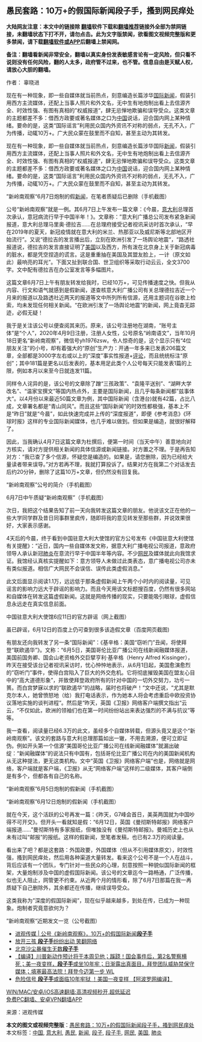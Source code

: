  <h2>愚民套路：10万+的假国际新闻段子手，搔到网民痒处</h2> <p class="notice"><b>大陆网友注意：本文中的链接除 <a href="https://github.com/bannedbook/fanqiang" >翻墙</a>软件下载和<a href="https://github.com/killgcd/justmysocks/blob/master/README.md">翻墙推荐</a>链接外全部为禁网链接，未翻墙状态下打不开，请勿点击。此为文字版禁闻，欲看图文视频完整版和更多禁闻，请下载<a href="https://github.com/bannedbook/fanqiang">翻墙软件或APP</a>后翻墙上禁闻网。</p><p>备注：翻墙看新闻非常安全，翻墙以真实身份发表敏感言论有一定风险，但只看不说则没有任何风险，翻的人太多，政府管不过来，也不管。信息自由是天赋人权，请放心大胆的翻墙。</b></p>  <div class="entry"> <p>作者： 辜晓进</p> <p id="summary">现在有一种现象，即一些自媒体就当前热点，刻意编造长篇涉华<span class='wp_keywordlink_affiliate'><a href="https://www.bannedbook.org/bnews/worldnews/" title="国际新闻" target="_blank">国际新闻</a></span>，假装引用西方主流媒体，还配上当事人照片和外文名，无中生有地炮制出看上去信源齐全、时效性强、有图有真相的”权威报道“，肆无忌惮地欺骗和误导受众。这类文章的主题都差不多：借西方政要或著名媒体之口为<span class='wp_keywordlink_affiliate'><a href="https://www.bannedbook.org/" title="中国" target="_blank">中国</a></span>说话，迎合国内网上某种情绪。要命的是，这类“国际谣言”利用民众国内外资讯不对称的弱点，无孔不入，广为传播，动辄10万+。广大民众蒙在鼓里而不自知，甚至主动为其转发。</p> <p>现在有一种现象，即一些自媒体就当前热点，刻意编造长篇涉华国际<span class='wp_keywordlink_affiliate'><a href="https://www.bannedbook.org/" title="新闻">新闻</a></span>，假装引用西方主流媒体，还配上当事人照片和外文名，无中生有地炮制出看上去信源齐全、时效性强、有图有真相的”权威报道“，肆无忌惮地欺骗和误导受众。这类文章的主题都差不多：借西方政要或著名媒体之口为<a href="https://www.bannedbook.org/bnews/tag/%E4%B8%AD%E5%9B%BD/" class="st_tag internal_tag" rel="tag" title="标签 中国 下的日志">中国</a>说话，迎合国内网上某种情绪。要命的是，这类“国际谣言”利用民众国内外资讯不对称的弱点，无孔不入，广为传播，动辄10万+。广大民众蒙在鼓里而不自知，甚至主动为其转发。</p> <p>”新岭南观察“6月7日炮制的假<a href="https://www.bannedbook.org/bnews/tag/%E6%96%B0%E9%97%BB/" class="st_tag internal_tag" rel="tag" title="标签 新闻 下的日志">新闻</a>，在笔者质疑后已删除（手机截图）</p> <p>公号“新岭南观察”就是一例。其6月7日上午发布一篇文章：《今晨，<a href="https://www.bannedbook.org/bnews/tag/%e6%84%8f%e5%a4%a7%e5%88%a9/" class="st_tag internal_tag" rel="tag" title="标签 意大利 下的日志">意大利</a>总理首次承认，意冠病流行早于中国半年！》。文章称：”意大利广播总公司发布紧急新闻报道，意大利总理马里奥·德拉吉……在总理府接受记者视讯采访时首次承认，“早在2019年的夏天，新冠疫情就在意大利的米兰、热那亚以及威尼斯等北部地区开始流行”。又说“德拉吉的发言播出后，立刻在欧洲引发了一场舆论地震“，“路透社报道说，德拉吉的发言直接证明了<a href="https://www.bannedbook.org/bnews/tag/%e7%be%8e%e5%9b%bd/" class="st_tag internal_tag" rel="tag" title="标签 美国 下的日志">美国</a>以及西方，所有泼在北京身上关于新冠病毒的脏水，都是凭空捏造的谎言。这是重重抽在美国及其盟友脸上，一计（原文如此）最响亮的耳光”。下面又扯到联合国、世卫组织等采取行动云云，全文3700字。文中配有德拉吉在办公室发言等多幅图片。</p> <p>这篇文章6月7日上午有朋友转发给我时，已经10万+，可见传播速度之快。但我从内容、行文和语气就感到是假新闻，遂查核意大利广播公司有关总理德拉吉近一个月来的报道以及路透社近两天的报道等文中所列所有信源，还用主题词在谷歌上检索，均未发现任何相关新闻。“在欧洲引发了一场舆论地震”的新闻，网上竟杳无踪迹，必假无疑！</p>  <p>我于是关注该公号以便查阅其来历。原来，该公号注册地在湖南，“账号主体”是“个人”，2020年4月9日注册，注册人女性，公号原名“岭南语文”，当年10月18日更名“新岭南观察”，微信号yh1976zsw。令人惊奇的是，这个显示只有“4位朋友关注”的小号，却有着强大的“原创”生产力：开通一年多来已发表206篇文章，全部都是3000字左右或以上的“深度”事实性报道+<span class='wp_keywordlink_affiliate'><a href="https://www.bannedbook.org/bnews/comments/" title="新闻评论" target="_blank">评论</a></span>，而且统统标注“原创”；其中181篇是更名以后发表的，基本用足此类个人公号每天只能发表1篇的上限，例如本月以来至今日就连发11篇。</p> <p>同样令人诧异的是，该公号的文章除了蹭“三孩政策”、“袁隆平送别”、“湖畔大学改名”、“温家宝撰文”等国内热点外，主要是国际新闻，且几乎每条新闻都”兹事体大“。以4月份以来最近50篇文章为例，其中国际新闻（含港台)就有42篇，占比八成，文章署名都是“青山同风”。而且这些“国际新闻”的时效性都极强，基本上不是“昨日”就是“今晨”，如此快速完成并上传的“深度报道”，即便《参考消息》《环球时报》这样的专业国际新闻媒体，也几乎难以做到。但如果是编造，就很好解释了。</p> <p>因此，当我确认4月7日这篇文章为杜撰后，便第一时间（当天中午）善意地向对方核实，请对方提供相关新闻的具体信源或新闻链接。对方置之不理。于是再告知对方：“我已查了多个信源，怀疑您是编造的。如果是，请您删除，因为已经给大量读者带来误导。”对方若再不理，我就打算投诉了。结果对方在我第二个对话发去后约20分钟，删除了这篇10万+文章，但仍然没有回复我。</p> <p>“新岭南观察”公号的简介（手机截图）</p> <p>6月7日中午质疑“新岭南观察”（手机截图）</p> <p>次日，我把这个结果告知了前一天向我转发这篇文章的朋友。他说该文正在他的一些大学同学群及昔日同事群里疯传，随即将我的意见转发至那些群，并说效果很好，大家表示感谢。</p>  <p>4天后的今晨，终于看到中国驻意大利大使馆的官方公号发布《中国驻意大利使馆有关提醒》：“近日，国内一些自媒体发文称，据意大利广播电视公司报道，意政府领导人承认新冠<a href="https://www.bannedbook.org/bnews/tag/%e8%82%ba%e7%82%8e/" class="st_tag internal_tag" rel="tag" title="标签 肺炎 下的日志">肺炎</a>在意流行早于中国半年等内容。不少<a href="https://www.bannedbook.org/bnews/tag/%e7%bd%91%e6%b0%91/" class="st_tag internal_tag" rel="tag" title="标签 网民 下的日志">网民</a>及媒体就此向我馆求证。我馆经认真核实提醒如下：意方领导人未做过此类表态，意广播电视公司亦未有类似报道。相信广大网民不会误信、误传此类虚假消息。”</p> <p>此文后面显示阅读1.1万，远远低于那条虚假新闻上午两个小时内的阅读量，可见谣言的影响力远大于辟谣的影响力。而且今天用该文标题搜百度，仍然有很多网站和自媒体在转发这篇虚假新闻。这就是网络传播的现实，只要能吸引眼球，虚假信息永远走在真实信息前面。</p> <p>中国驻意大利大使馆6应11日的官方辟谣（网上截图）</p> <p>虽已辟谣，6月12日的百度上仍可查到很多该造假文章（百度网页截图)</p> <p>有朋友还向我转发了另一条“国际新闻”：《基辛格：美国“窃听门”丑闻，将使拜登“联欧遏华”》。文称：“6月5日，美国哥伦比亚广播公司在线新闻融媒体报道，美国前国务卿、国会山老资格外交巨擘亨利·基辛格（Henry Alfred Kissinger），昨天在接受该台记者视讯采访时，忧心忡忡地表示，从6月1日起，美国愈演愈烈的”窃听门&#8221;事件，使得白宫陷入了巨大的外交危机。它将彻底摧毁美国在盟友心目中的“高大道德形象”，并致使拜登政府所有的针对中国的一切外交努力，功亏一篑。而白宫梦寐以求的“联欧遏华”的战略，届时也将破产！“文中还说，“尤其是默克尔本人，她曾愤怒地（给）我打电话表示，作为她本人将会考虑重启中欧投资协议落地实施的谈判进程“。然后是“昨天，英国《卫报》网络客户端撰文指出“云云，“不仅如此，欧洲的领袖们也在第一时间纷纷站出来表达强烈的不满与抗议”等等。</p> <p>我一查看，阅读量已经6.3万的此文，虽经多个自媒体转载，但源头竟又是这个“新岭南观察”。该文的套路与意大利总理那篇如出一辙，不用去溯源，便可立即证伪。例如开头第一个信源“美国哥伦比亚广播公司在线新闻融媒体”就漏出破绽：“新闻融媒体”的说法只有中国有，包括哥伦比亚广播公司在内的美国新闻机构从无这种提法，更无这类机构。文中“英国《卫报》网络客户端”也是，网络就是网络，客户端就是客户端，《卫报》从无“网络客户端”这样的二级媒体，其客户端倒是有多个，但都各有自己的名称。</p>  <p>“新岭南观察”6月5日炮制的假新闻（手机截图）</p> <p>“新岭南观察”6月12日炮制的假新闻（手机截图）</p> <p>就在今天，这个活跃的公号再发一篇：《昨天，G7峰会首日，美英两国就为中国吵得不可开交》。但开头一看就知是假：“6月12日，英国《曼彻斯特邮报》网络客户端报道……”曼彻斯特有多家报纸，但唯独没有《曼彻斯特邮报》。曼城历史上也从未有过叫“邮报”的报纸。这样的假新闻，至笔者发稿，也已有2.3万的阅读量。</p> <p>看出来了吧？都是这套路：外国政要，外国媒体（但从不引用媒体原文），时效性强，搔到网民痒处，然后用各种渠道大量转发。看来这个公号不是一个人在战斗，背后应该有一个团队，专门针对一些民众的心理，刻意按照一种貌似国际新闻的框架，大量炮制涉及中国的虚假国际新闻。该公号的文章迄今一路畅通，广泛传播，似也无人阻止，网管更不约束。从近两个月的情形看，除了6月7日那篇在我一再质疑下自己删除外，其余都还在传播，继续误导受众。</p> <p>这类我称为”深度的假国际新闻”，现在似乎越来越多，到处在传，已成为一种现象。炮制者究竟意欲何为？</p> <p>”新岭南观察“近期发文一览（公号截图）</p>  <ul class='op-related-articles' title='相关阅读'> <li><a href='https://www.bannedbook.org/bnews/baitai/20210613/1565692.html' target='_blank'>进观传媒 &#124; 公号《新岭南观察》，10万+的假国际新闻<b>段子手</b></a></li> <li><a href='https://www.bannedbook.org/bnews/cbnews/20210602/1558439.html' target='_blank'>放开三孩 <b>段子手</b>纷纷出动 笑翻网络</a></li> <li><a href='https://www.bannedbook.org/bnews/ccpdope/20210324/1511594.html' target='_blank'>北京沙尘暴催生无数<b>段子手</b></a></li> <li><a href='https://www.bannedbook.org/bnews/bannedvideo/20210128/1476761.html' target='_blank'>【编译】川普新动作预计将于本周见他；蹊跷！国会事件后，第2名警察横死；美一夜变样，<b>段子手</b>或坐10年牢；日渐露出真面目，拜登团队威胁禁保守媒体；填塞最高法院！拜登今迈第一步 WL</a></li> <li><a href='https://www.bannedbook.org/bnews/cnnews/20210128/1476520.html' target='_blank'>危险信号 <b>段子手</b>或面临10年牢狱 ！美国一夜变样 【阿波罗网编译】</a></li> </ul> <p class="texttj"> <a href="https://github.com/bannedbook/fanqiang/wiki/V2ray%E6%9C%BA%E5%9C%BA" target="_blank">WIN/MAC/安卓/iOS高速翻墙:高清视频秒开,超低延迟</a><br/> <a href="https://github.com/bannedbook/fanqiang/wiki/%E7%A6%81%E9%97%BB%E7%BD%91%E5%AE%89%E5%8D%93%E7%BF%BB%E5%A2%99%E6%96%B0%E9%97%BBAPP" target="_blank">免费PC翻墙、安卓VPN翻墙APP</a></p><p> 来源：进观传媒 </p><a name='sharetosocial'></a>       <div><b>本文的图文或视频完整版</b>：<a href='https://www.bannedbook.org/bnews/cnnews/20210614/1566205.html'>愚民套路：10万+的假国际新闻段子手，搔到网民痒处</a></div>  </div><!--END ENTRY--> <div class="postfooter"> <div>本文标签：<a href="https://www.bannedbook.org/bnews/tag/%E4%B8%AD%E5%9B%BD/" rel="tag">中国</a>, <a href="https://www.bannedbook.org/bnews/tag/%e6%84%8f%e5%a4%a7%e5%88%a9/" rel="tag">意大利</a>, <a href="https://www.bannedbook.org/bnews/tag/%E6%84%9A%E6%B0%91/" rel="tag">愚民</a>, <a href="https://www.bannedbook.org/bnews/tag/%E6%96%B0%E9%97%BB/" rel="tag">新闻</a>, <a href="https://www.bannedbook.org/bnews/tag/%e6%ae%b5%e5%ad%90/" rel="tag">段子</a>, <a href="https://www.bannedbook.org/bnews/tag/%e6%ae%b5%e5%ad%90%e6%89%8b/" rel="tag">段子手</a>, <a href="https://www.bannedbook.org/bnews/tag/%e7%bd%91%e6%b0%91/" rel="tag">网民</a>, <a href="https://www.bannedbook.org/bnews/tag/%e7%be%8e%e5%9b%bd/" rel="tag">美国</a>, <a href="https://www.bannedbook.org/bnews/tag/%e8%82%ba%e7%82%8e/" rel="tag">肺炎</a></div>  </div><!--END POSTFOOTER--> 